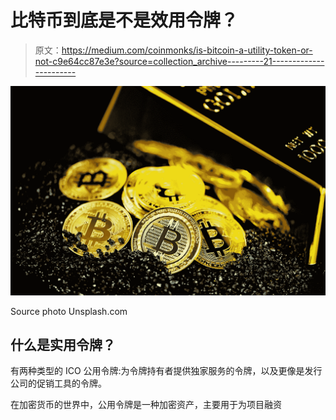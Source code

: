 # 比特币到底是不是效用令牌？

> 原文：<https://medium.com/coinmonks/is-bitcoin-a-utility-token-or-not-c9e64cc87e3e?source=collection_archive---------21----------------------->

![](img/d9f2f7291904df0bb08349a01c394370.png)

Source photo Unsplash.com

## 什么是实用令牌？

有两种类型的 ICO 公用令牌:为令牌持有者提供独家服务的令牌，以及更像是发行公司的促销工具的令牌。

在加密货币的世界中，公用令牌是一种加密资产，主要用于为项目融资